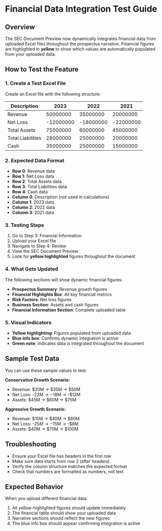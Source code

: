 # Financial Data Integration Test Guide

## Overview
The SEC Document Preview now dynamically integrates financial data from uploaded Excel files throughout the prospectus narrative. Financial figures are highlighted in **yellow** to show which values are automatically populated from your uploaded data.

## How to Test the Feature

### 1. Create a Test Excel File
Create an Excel file with the following structure:

| Description | 2023 | 2022 | 2021 |
|-------------|------|------|------|
| Revenue | 50000000 | 35000000 | 20000000 |
| Net Loss | -12000000 | -18000000 | -22000000 |
| Total Assets | 75000000 | 60000000 | 45000000 |
| Total Liabilities | 28000000 | 25000000 | 20000000 |
| Cash | 35000000 | 25000000 | 15000000 |

### 2. Expected Data Format
- **Row 0**: Revenue data
- **Row 1**: Net Loss data  
- **Row 2**: Total Assets data
- **Row 3**: Total Liabilities data
- **Row 4**: Cash data
- **Column 0**: Description (not used in calculations)
- **Column 1**: 2023 data
- **Column 2**: 2022 data
- **Column 3**: 2021 data

### 3. Testing Steps
1. Go to Step 3: Financial Information
2. Upload your Excel file
3. Navigate to Step 4: Review
4. View the SEC Document Preview
5. Look for **yellow highlighted** figures throughout the document

### 4. What Gets Updated
The following sections will show dynamic financial figures:
- **Prospectus Summary**: Revenue growth figures
- **Financial Highlights Box**: All key financial metrics
- **Risk Factors**: Net loss figures
- **Business Section**: Assets and cash figures
- **Financial Information Section**: Complete uploaded table

### 5. Visual Indicators
- **Yellow highlighting**: Figures populated from uploaded data
- **Blue info box**: Confirms dynamic integration is active
- **Green note**: Indicates data is integrated throughout the document

## Sample Test Data
You can use these sample values to test:

**Conservative Growth Scenario:**
- Revenue: $20M → $35M → $50M
- Net Loss: -$22M → -$18M → -$12M
- Assets: $45M → $60M → $75M

**Aggressive Growth Scenario:**
- Revenue: $15M → $40M → $80M
- Net Loss: -$25M → -$15M → -$8M
- Assets: $40M → $70M → $100M

## Troubleshooting
- Ensure your Excel file has headers in the first row
- Make sure data starts from row 2 (after headers)
- Verify the column structure matches the expected format
- Check that numbers are formatted as numbers, not text

## Expected Behavior
When you upload different financial data:
1. All yellow-highlighted figures should update immediately
2. The financial table should show your uploaded data
3. Narrative sections should reflect the new figures
4. The blue info box should appear confirming integration is active
